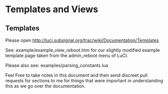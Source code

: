 Templates and Views
===================

Templates
---------

Please open http://luci.subsignal.org/trac/wiki/Documentation/Templates

See: example/example_view_reboot.htm for our slightly modified example template page taken from the admin_reboot menu of LuCI.

Please also see: examples/parsing_constants.lua


Feel Free to take notes in this document and then send discreet pull requests for sections to me  for things that were important in understanding this as we go over the documentation.

